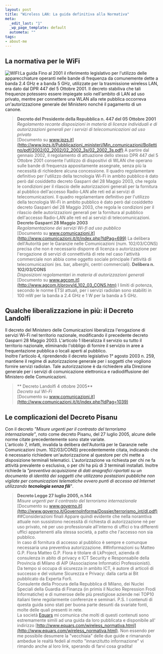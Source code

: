 ```yaml
--- 
layout: post
title: "Wireless LAN: La guida definitiva alla Normativa"
meta: 
  _edit_last: "1"
  _wp_page_template: default
  autometa: ""
tags: 
- about-me
---
```

## La normativa per le WiFi
![WIFI:La guida](http://fast.mgpf.it/banner_wifi.png)
Fino al 2001 il riferimento legislativo per l'utilizzo delle apparecchiature operanti nelle bande di frequenza da comunemente dette a banda 2.4 GHz e a banda 5 GHz, utilizzate per la trasmissione wireless LAN, era dato dal DPR 447 del 5 Ottobre 2001. Il decreto stabiliva che tali frequenze potessero essere impiegate solo nell'ambito di LAN ad uso privato, mentre per connettere una WLAN alla rete pubblica occorreva un'autorizzazione generale del Ministero nonché il pagamento di un canone. 
> **Decreto del Presidente della Repubblica n. 447 del 05 Ottobre 2001** <br>
> *Regolamento recante disposizioni in materia di licenze individuali e di autorizzazioni generali per i servizi di telecomunicazioni ad uso privato* <br>
> [Documento su www.ipzs.it](http://www.ipzs.it/Pubblicazioni_ministeri/Min_comunicazioni/Bollettino/pdf/2002/02_2002/02_2002_3s/02_2002_3s.pdf)
A partire dal gennaio 2002, il regolamento di attuazione dello stesso DPR 447 del 5 Ottobre 2001 consente l'utilizzo di dispositivi di WLAN che operano sulle bande di frequenza appositamente assegnate, senza più la necessità di richiedere alcuna concessione.
Il quadro regolamentare definitivo per l'utilizzo della tecnologia Wi-Fi in ambito pubblico è dato però dal cosiddetto decreto Gasparri del 28 Maggio 2003, che regola le condizioni per il rilascio delle autorizzazioni generali per la fornitura al pubblico dell'accesso Radio-LAN alle reti ed ai servizi di telecomunicazioni. 
Il quadro regolamentare definitivo per l'utilizzo della tecnologia Wi-Fi in ambito pubblico è dato però dal cosiddetto decreto Gasparri del 28 Maggio 2003, che regola le condizioni per il rilascio delle autorizzazioni generali per la fornitura al pubblico dell'accesso Radio-LAN alle reti ed ai servizi di telecomunicazioni. 
> **Decreto Gasparri 28 Maggio 2003** <br>
> *Regolamentazione dei servizi Wi-fi ad uso pubblico* <br>
> [Documento su www.comunicazioni.it](http://www.comunicazioni.it/it/index.php?IdPag=699)
La delibera dell'Autorità per le Garanzie nelle Comunicazioni (num. 102/03/CONS) precisa che non è necessario disporre di licenza o autorizzazione per l'erogazione di servizi di connettività di rete nel caso l'attività commerciale non abbia come oggetto sociale principale l'attività di telecomunicazioni (es. bar, alberghi, centri commerciali). 
> **Delibera n. 102/03/CONS** <br>
> *Disposizioni regolamentari in materia di autorizzazioni generali* <br>
> [Documento su www.agcom.it](http://www.agcom.it/provv/d_102_03_CONS.htm)
I limiti di potenza, secondo le norme ETSI attuali, per i servizi radiolan sono stabiliti in 100 mW per la banda a 2.4 GHz e 1 W per la banda a 5 GHz.
## Qualche liberalizzazione in più: il Decreto Landolfi
Il decreto del Ministero delle Comunicazioni liberalizza l'erogazione di servizi Wi-Fi nel territorio nazionale, modificando il precedente decreto Gasparri 28 Maggio 2003.
L'articolo 1 liberalizza il servizio su tutto il territorio nazionale, eliminando l'obbligo di fornire il servizio in aree a frequentazione pubblica o locali aperti al pubblico.  
Inoltre l'articolo 4, riprendendo il decreto legislativo 1° agosto 2003 n. 259, mantiene il regime di autorizzazione generale per i soggetti che vogliono fornire servizi radiolan. Tale autorizzazione è da richiedere alla Direzione generale per i servizi di comunicazione elettronica e radiodiffusione del Ministero delle Comunicazioni.
> ** Decreto Landolfi 4 ottobre 2005** <br>
> *Decreto sul Wi-Fi* <br>
> [Documento su www.comunicazioni.it](http://www.comunicazioni.it/it/index.php?IdPag=1039)
## Le complicazioni del Decreto Pisanu 
Con il decreto *"Misure urgenti per il contrasto del terrorismo internazionale"*, noto come decreto Pisanu, del 27 luglio 2005, alcune delle norme citate precedentemente sono state variate.  
L'articolo 7, infatti, invalida la delibera dell'Autorità per le Garanzie nelle Comunicazioni (num. 102/03/CONS) precedentemente citata, indicando che è necessario richiedere un'autorizzazione al questore per chi mette a disposizione terminali telematici. L'autorizzazione va richiesta per chi ne fa attività prevalente o esclusiva, o per chi ha più di 3 terminali installati. Inoltre richiede la *"preventiva acquisizione di dati anagrafici riportati su un documento di identità dei soggetti che utilizzano postazioni pubbliche non vigilate per comunicazioni telematiche ovvero punti di accesso ad Internet utilizzando **tecnologia senza fili**"*. 
> **Decreto Legge 27 luglio 2005, n.144** <br>
> *Misure urgenti per il contrasto del terrorismo internazionale* <br>
> [Documento su www.governo.it](http://www.governo.it/GovernoInforma/Dossier/terrorismo_int/dl.pdf)
##Considerazioni finali
Appare quindi evidente che nella noramtiva attuale non sussistono necessità di richiesta di autorizzazione nè per uso privato, nè per uso professionale all'interno di uffici o tra differenti uffici appartenenti alla stessa società, a patto che l'accesso non sia pubblico.  
In caso di fornitura di accesso al pubblico è sempre e comunque necessaria una preventiva autorizzazione.
##Informazioni su Matteo G.P. Flora
Matteo G.P. Flora è titolare di LkProject, azienda di consulenza in abito di privacy e ICT Security e Responsabile della Provincia di Milano di AIP (Associazione Informatici Professionisti).  
Da tempo si occupa di sicurezza in ambito ICT, è autore di articoli di successo e del volume Sicurezza e Privacy: dalla carta ai Bit pubblicato da Experta Forlì.  
Consulente della Procura della Repubblica di Milano, dei Nuclei Speciali della Guardia di Finanza (in primis il Nucleo Repression Frodi Informatiche) e di numerose delle più prestigiose aziende nei TOP10 italiani tiene regolarmente conferenze e seminari.
>P.S. I contenuti di questa guida sono stati per buona parte desunti da svariate fonti, molte delle quali presenti in rete.  
>La società [Equars](http://www.equars.com) mi comunica che molti di questi contenuti sono estremamente simili ad una guida da loro pubblicata e disponibile all' indirizzo [http://www.equars.com/wireless_normativa.html](http://www.equars.com/wireless_normativa.html).
>Non essendo per me possibile desumere la "vecchiaia" delle due guide e rimanando ambedue le realtà fedeli al motto "innanzitutto informazione" vi rimando anche al loro link, sperando di farvi cosa gradita! 
